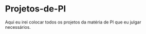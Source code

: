# Projetos-de-PI
Aqui eu irei colocar todos os projetos da matéria de PI que eu julgar necessários.
